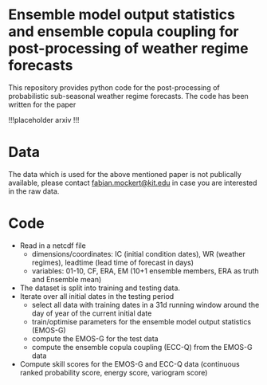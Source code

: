 # Ensemble model output statistics and ensemble copula coupling for post-processing of weather regime forecasts
This repository provides python code for the post-processing of probabilistic sub-seasonal weather regime forecasts. The code has been written for the paper

!!!placeholder arxiv !!!

# Data
The data which is used for the above mentioned paper is not publically available, please contact fabian.mockert@kit.edu in case you are interested in the raw data.

# Code
- Read in a netcdf file
  - dimensions/coordinates: IC (initial condition dates), WR (weather regimes), leadtime (lead time of forecast in days)
  - variables: 01-10, CF, ERA, EM (10+1 ensemble members, ERA as truth and Ensemble mean)
- The dataset is split into training and testing data. 
- Iterate over all initial dates in the testing period
  - select all data with training dates in a 31d running window around the day of year of the current initial date
  - train/optimise parameters for the ensemble model output statistics (EMOS-G)
  - compute the EMOS-G for the test data
  - compute the ensemble copula coupling (ECC-Q) from the EMOS-G data
- Compute skill scores for the EMOS-G and ECC-Q data (continuous ranked probability score, energy score, variogram score)

 
